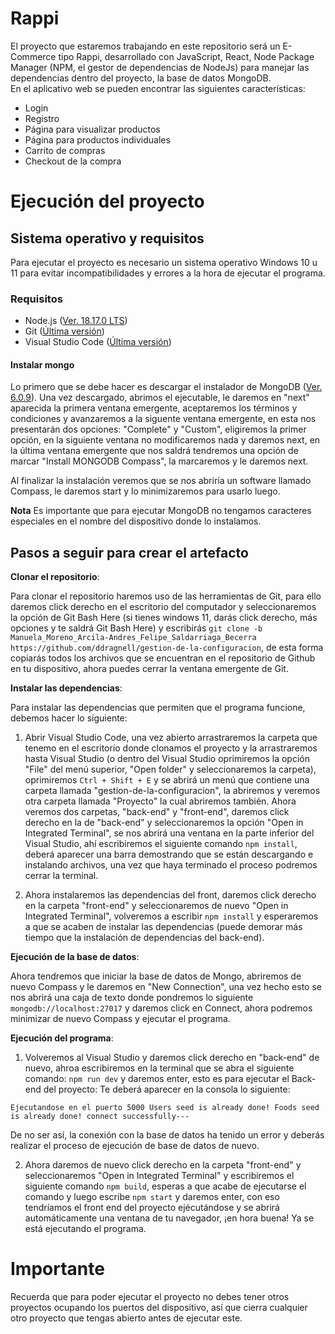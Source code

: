 # Rappi

El proyecto que estaremos trabajando en este repositorio será un E-Commerce tipo Rappi, desarrollado con JavaScript, React, Node Package Manager (NPM, el gestor de dependencias de NodeJs) para manejar las dependencias dentro del proyecto, la base de datos MongoDB. <br>En el aplicativo web se pueden encontrar las siguientes características:
* Login
* Registro
* Página para visualizar productos
* Página para productos individuales
* Carrito de compras
* Checkout de la compra

# Ejecución del proyecto

## Sistema operativo y requisitos

Para ejecutar el proyecto es necesario un sistema operativo Windows 10 u 11 para evitar incompatibilidades y errores a la hora de ejecutar el programa.

### Requisitos

* Node.js ([Ver. 18.17.0 LTS](https://nodejs.org/dist/v18.17.1/node-v18.17.1-x64.msi))
* Git ([Última versión](https://git-scm.com/downloads))
* Visual Studio Code ([Última versión](https://code.visualstudio.com/download))


#### Instalar mongo

Lo primero que se debe hacer es descargar el instalador de MongoDB ([Ver. 6.0.9](https://fastdl.mongodb.org/windows/mongodb-windows-x86_64-6.0.9-signed.msi)). Una vez descargado, abrimos el ejecutable, le daremos en "next" aparecida la primera ventana emergente, aceptaremos los términos y condiciones y avanzaremos a la siguente ventana emergente, en esta nos presentarán dos opciones: "Complete" y "Custom", eligiremos la primer opción, en la siguiente ventana no modificaremos nada y daremos next, en la última ventana emergente que nos saldrá tendremos una opción de marcar "Install MONGODB Compass", la marcaremos y le daremos next.

Al finalizar la instalación veremos que se nos abriría un software llamado Compass, le daremos start y lo minimizaremos para usarlo luego.

**Nota** Es importante que para ejecutar MongoDB no tengamos caracteres especiales en el nombre del dispositivo donde lo instalamos.



## Pasos a seguir para crear el artefacto

**Clonar el repositorio**: 

Para clonar el repositorio haremos uso de las herramientas de Git, para ello daremos click derecho en el escritorio del computador y seleccionaremos la opción de Git Bash Here (si tienes windows 11, darás click derecho, más opciones y te saldrá Git Bash Here) y escribirás `git clone -b Manuela_Moreno_Arcila-Andres_Felipe_Saldarriaga_Becerra https://github.com/ddragnell/gestion-de-la-configuracion`, de esta forma copiarás todos los archivos que se encuentran en el repositorio de Github en tu dispositivo, ahora puedes cerrar la ventana emergente de Git.

**Instalar las dependencias**:

Para instalar las dependencias que permiten que el programa funcione, debemos hacer lo siguiente:

1. Abrir Visual Studio Code, una vez abierto arrastraremos la carpeta que tenemo en el escritorio donde clonamos el proyecto y la arrastraremos hasta Visual Studio (o dentro del Visual Studio oprimiremos la opción "File" del menú superior, "Open folder" y seleccionaremos la carpeta), oprimiremos `Ctrl + Shift + E` y se abrirá un menú que contiene una carpeta llamada "gestion-de-la-configuracion", la abriremos y veremos otra carpeta llamada "Proyecto" la cual abriremos también. Ahora veremos dos carpetas, "back-end" y "front-end", daremos click derecho en la de "back-end" y seleccionaremos la opción "Open in Integrated Terminal", se nos abrirá una ventana en la parte inferior del Visual Studio, ahí escribiremos el siguiente comando `npm install`, deberá aparecer una barra demostrando que se están descargando e instalando archivos, una vez que haya terminado el proceso podremos cerrar la terminal.

2. Ahora instalaremos las dependencias del front, daremos click derecho en la carpeta "front-end" y seleccionaremos de nuevo "Open in Integrated Terminal", volveremos a escribir `npm install` y esperaremos a que se acaben de instalar las dependencias (puede demorar más tiempo que la instalación de dependencias del back-end).

**Ejecución de la base de datos**:

Ahora tendremos que iniciar la base de datos de Mongo, abriremos de nuevo Compass y le daremos en "New Connection", una vez hecho esto se nos abrirá una caja de texto donde pondremos lo siguiente `mongodb://localhost:27017` y daremos click en Connect, ahora podremos minimizar de nuevo Compass y ejecutar el programa.

**Ejecución del programa**:

1. Volveremos al Visual Studio y daremos click derecho en "back-end" de nuevo, ahroa escribiremos en la terminal que se abra el siguiente comando: `npm run dev` y daremos enter, esto es para ejecutar el Back-end del proyecto: Te deberá aparecer en la consola lo siguiente:

`Ejecutandose en el puerto 5000
Users seed is already done!
Foods seed is already done!
connect successfully---`

De no ser así, la conexión con la base de datos ha tenido un error y deberás realizar el proceso de ejecución de base de datos de nuevo.


2. Ahora daremos de nuevo click derecho en la carpeta "front-end" y seleccionaremos "Open in Integrated Terminal" y escribiremos el siguiente comando `npm build`, esperas a que acabe de ejecutarse el comando y luego escribe `npm start` y daremos enter, con eso tendríamos el front end del proyecto ejécutándose y se abrirá automáticamente una ventana de tu navegador, ¡en hora buena! Ya se está ejecutando el programa.


# Importante

Recuerda que para poder ejecutar el proyecto no debes tener otros proyectos ocupando los puertos del dispositivo, así que cierra cualquier otro proyecto que tengas abierto antes de ejecutar este.

